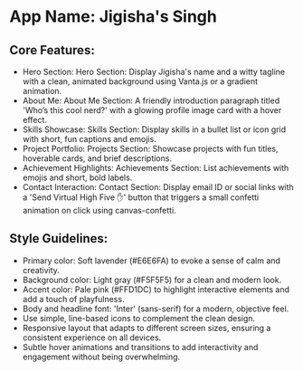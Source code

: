 # **App Name**: Jigisha's Singh

## Core Features:

- Hero Section: Hero Section: Display Jigisha's name and a witty tagline with a clean, animated background using Vanta.js or a gradient animation.
- About Me: About Me Section: A friendly introduction paragraph titled 'Who’s this cool nerd?' with a glowing profile image card with a hover effect.
- Skills Showcase: Skills Section: Display skills in a bullet list or icon grid with short, fun captions and emojis.
- Project Portfolio: Projects Section: Showcase projects with fun titles, hoverable cards, and brief descriptions.
- Achievement Highlights: Achievements Section: List achievements with emojis and short, bold labels.
- Contact Interaction: Contact Section: Display email ID or social links with a 'Send Virtual High Five ✋' button that triggers a small confetti animation on click using canvas-confetti.

## Style Guidelines:

- Primary color: Soft lavender (#E6E6FA) to evoke a sense of calm and creativity.
- Background color: Light gray (#F5F5F5) for a clean and modern look.
- Accent color: Pale pink (#FFD1DC) to highlight interactive elements and add a touch of playfulness.
- Body and headline font: 'Inter' (sans-serif) for a modern, objective feel.
- Use simple, line-based icons to complement the clean design.
- Responsive layout that adapts to different screen sizes, ensuring a consistent experience on all devices.
- Subtle hover animations and transitions to add interactivity and engagement without being overwhelming.